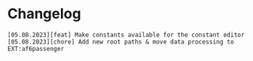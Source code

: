 Changelog
==============================================================
```
[05.08.2023][feat] Make constants available for the constant editor
[05.08.2023][chore] Add new root paths & move data processing to EXT:af6passenger
```
